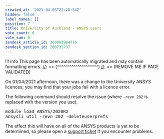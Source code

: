 ```yaml
---
created_at: '2021-04-03T22:28:54Z'
hidden: false
label_names: []
position: 7
title: University of Auckland - ANSYS users
vote_count: 0
vote_sum: 0
zendesk_article_id: 360003984776
zendesk_section_id: 200732737
---
```




[//]: <> (REMOVE ME IF PAGE VALIDATED)
[//]: <> (vvvvvvvvvvvvvvvvvvvv)
!!! info
    This page has been automatically migrated and may contain formatting errors.
[//]: <> (^^^^^^^^^^^^^^^^^^^^)
[//]: <> (REMOVE ME IF PAGE VALIDATED)

<p>On 01/04/2021 afternoon, there was a change to the University ANSYS licences; you may find that your jobs fail with a licence error.</p>
<p>The following command should resolve the issue (where <code>-revn 202</code> is replaced with the version you use).</p>
<pre>module load ANSYS/2020R2<br>ansysli_util -revn 202 -deleteuserprefs</pre>
<p>The effect this will have on all of the ANSYS products is yet to be determined, so please open a <a href="mailto:support.nesi.org.nz" target="_self">support ticket</a> if you encounter problems.</p>